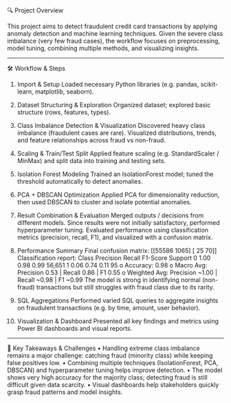 🔍 Project Overview

This project aims to detect fraudulent credit card transactions by applying anomaly detection and machine learning techniques. Given the severe class imbalance (very few fraud cases), the workflow focuses on preprocessing, model tuning, combining multiple methods, and visualizing insights.
________________________________________
🛠 Workflow & Steps
1. Import & Setup
Loaded necessary Python libraries (e.g. pandas, scikit-learn, matplotlib, seaborn).

2. Dataset Structuring & Exploration
Organized dataset; explored basic structure (rows, features, types).

3. Class Imbalance Detection & Visualization
Discovered heavy class imbalance (fraudulent cases are rare).
Visualized distributions, trends, and feature relationships across fraud vs non-fraud.

4. Scaling & Train/Test Split
Applied feature scaling (e.g. StandardScaler / MinMax) and split data into training and testing sets.

5. Isolation Forest Modeling
Trained an IsolationForest model; tuned the threshold automatically to detect anomalies.

6. PCA + DBSCAN Optimization
Applied PCA for dimensionality reduction, then used DBSCAN to cluster and isolate potential anomalies.

7. Result Combination & Evaluation
   Merged outputs / decisions from different models.
   Since results were not initially satisfactory, performed hyperparameter tuning.
   Evaluated performance using classification metrics (precision, recall, F1), and visualized with a confusion matrix.

8. Performance Summary
Final confusion matrix:
     [[55586  1065]
     [   25    70]]
Classification report:
Class	Precision	Recall	F1-Score	Support
0	    1.00	      0.98	  0.99	  56,651
1	    0.06	      0.74	  0.11	  95
o	Accuracy: 0.98
o	Macro Avg: Precision 0.53 | Recall 0.86 | F1 0.55
o	Weighted Avg: Precision ~1.00 | Recall ~0.98 | F1 ~0.99
The model is strong in identifying normal (non-fraud) transactions but still struggles with fraud class due to its rarity.

9. SQL Aggregations
   Performed varied SQL queries to aggregate insights on fraudulent transactions (e.g. by time, amount, user behavior).

10. Visualization & Dashboard
Presented all key findings and metrics using Power BI dashboards and visual reports.
________________________________________
📌 Key Takeaways & Challenges
•	Handling extreme class imbalance remains a major challenge: catching fraud (minority class) while keeping false positives low.
•	Combining multiple techniques (IsolationForest, PCA, DBSCAN) and hyperparameter tuning helps improve detection.
•	The model shows very high accuracy for the majority class; detecting fraud is still difficult given data scarcity.
•	Visual dashboards help stakeholders quickly grasp fraud patterns and model insights.

